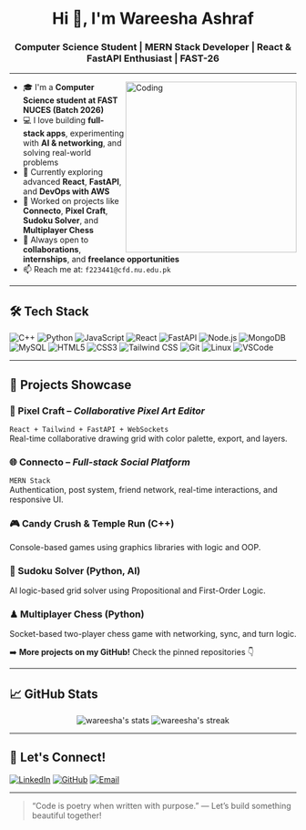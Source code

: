 <h1 align="center">Hi 👋, I'm Wareesha Ashraf</h1>
<h3 align="center">Computer Science Student | MERN Stack Developer | React & FastAPI Enthusiast | FAST-26</h3>

---

<img align="right" alt="Coding" width="300" src="https://media.giphy.com/media/qgQUggAC3Pfv687qPC/giphy.gif">

- 🎓 I'm a **Computer Science student at FAST NUCES (Batch 2026)**  
- 💻 I love building **full-stack apps**, experimenting with **AI & networking**, and solving real-world problems  
- 🌱 Currently exploring advanced **React**, **FastAPI**, and **DevOps with AWS**  
- 🔭 Worked on projects like **Connecto**, **Pixel Craft**, **Sudoku Solver**, and **Multiplayer Chess**  
- 🤝 Always open to **collaborations**, **internships**, and **freelance opportunities**  
- 📫 Reach me at: `f223441@cfd.nu.edu.pk` 

---

## 🛠️ Tech Stack
![C++](https://img.shields.io/badge/C++-00599C?style=flat&logo=c%2B%2B&logoColor=white)
![Python](https://img.shields.io/badge/Python-3776AB?style=flat&logo=python&logoColor=white)
![JavaScript](https://img.shields.io/badge/JavaScript-F7DF1E?style=flat&logo=javascript&logoColor=black)
![React](https://img.shields.io/badge/React-20232A?style=flat&logo=react&logoColor=61DAFB)
![FastAPI](https://img.shields.io/badge/FastAPI-005571?style=flat&logo=fastapi)
![Node.js](https://img.shields.io/badge/Node.js-339933?style=flat&logo=node.js&logoColor=white)
![MongoDB](https://img.shields.io/badge/MongoDB-4EA94B?style=flat&logo=mongodb&logoColor=white)
![MySQL](https://img.shields.io/badge/MySQL-00000F?style=flat&logo=mysql&logoColor=white)
![HTML5](https://img.shields.io/badge/HTML5-E34F26?style=flat&logo=html5&logoColor=white)
![CSS3](https://img.shields.io/badge/CSS3-1572B6?style=flat&logo=css3&logoColor=white)
![Tailwind CSS](https://img.shields.io/badge/TailwindCSS-38B2AC?style=flat&logo=tailwind-css&logoColor=white)
![Git](https://img.shields.io/badge/Git-F05032?style=flat&logo=git&logoColor=white)
![Linux](https://img.shields.io/badge/Linux-FCC624?style=flat&logo=linux&logoColor=black)
![VSCode](https://img.shields.io/badge/VSCode-007ACC?style=flat&logo=visual-studio-code&logoColor=white)

---

## 🚀 Projects Showcase

### 🧠 Pixel Craft – *Collaborative Pixel Art Editor*
`React + Tailwind + FastAPI + WebSockets`  
Real-time collaborative drawing grid with color palette, export, and layers.

### 🌐 Connecto – *Full-stack Social Platform*
`MERN Stack`  
Authentication, post system, friend network, real-time interactions, and responsive UI.

### 🎮 Candy Crush & Temple Run (C++)
Console-based games using graphics libraries with logic and OOP.

### 🧩 Sudoku Solver (Python, AI)
AI logic-based grid solver using Propositional and First-Order Logic.

### ♟ Multiplayer Chess (Python)
Socket-based two-player chess game with networking, sync, and turn logic.

➡️ **More projects on my GitHub!** Check the pinned repositories 👇

---

## 📈 GitHub Stats
<p align="center">
  <img src="https://github-readme-stats.vercel.app/api?username=wareeshayyyyy&show_icons=true&theme=tokyonight" alt="wareesha's stats" />
  <img src="https://github-readme-streak-stats.herokuapp.com/?user=wareeshayyyyy&theme=tokyonight" alt="wareesha's streak" />
</p>

---

## 🤝 Let's Connect!
[![LinkedIn](https://img.shields.io/badge/LinkedIn-blue?style=flat&logo=linkedin&logoColor=white)](https://www.linkedin.com/in/wareeshayyyyy)
[![GitHub](https://img.shields.io/badge/GitHub-000?style=flat&logo=github&logoColor=white)](https://github.com/wareeshayyyyy)
[![Email](https://img.shields.io/badge/Email-D14836?style=flat&logo=gmail&logoColor=white)](mailto:f223441@cfd.nu.edu.pk)

---

> “Code is poetry when written with purpose.” — Let’s build something beautiful together!
